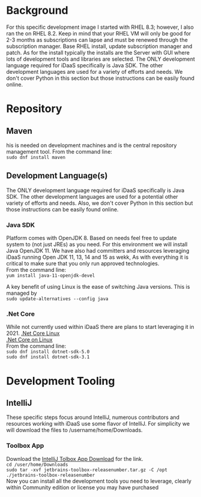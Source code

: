 # Background
For this specific development image I started with RHEL 8.3; however, I also ran the on RHEL 8.2. Keep
in mind that your RHEL VM will only be good for 2-3 months as subscriptions can lapse and must be renewed
through the subscription manager. Base RHEL install, update subscription manager and patch. As for the install 
typically the installs are the Server with GUI where lots of development tools and libraries are selected.
The ONLY development language required for iDaaS specifically is Java SDK. The other development
languages are used for a variety of efforts and needs. We don't cover Python in this section but those
instructions can be easily found online.

# Repository

## Maven
his is needed on development machines and is the central repository management tool.
From the command line: <br>
```sudo dnf install maven```

## Development Language(s)

The ONLY development language required for iDaaS specifically is Java SDK. The other development
languages are used for a potential other variety of efforts and needs. Also, we don't cover Python in this section but those
instructions can be easily found online.

### Java SDK

Platform comes with OpenJDK 8. Based on needs feel free to update system to (not just JREs) as you need.
For this environment we will install Java OpenJDK 11. We have also had committers and resources leveraging
iDaaS running Open JDK 11, 13, 14 and 15 as wekk, As with everything it is critical to make sure
that you only run approved technologies. <br>
From the command line:<br>
```yum install java-11-openjdk-devel```

A key benefit of using Linux is the ease of switching Java versions. This is managed by <br>
```sudo update-alternatives --config java```

### .Net Core

While not currently used within iDaaS there are plans to start leveraging it in 2021.
        <a href="https://docs.microsoft.com/en-us/dotnet/core/install/linux" target="_blank">.Net Core Linux</a><br>
        <a href="https://docs.microsoft.com/en-us/dotnet/core/install/linux-rhel" target="_blank">.Net Core on Linux</a><br>
        From the command line: <br>
        ```sudo dnf install dotnet-sdk-5.0``` <br/>
        ```sudo dnf install dotnet-sdk-3.1```
# Development Tooling

## IntelliJ
These specific steps focus around IntelliJ, numerous contributors and resources working with iDaaS use some
flavor of IntelliJ. For simplicity we will download the files to /username/home/Downloads.

### Toolbox App
Download the <a href="http://www.jetbrains.com/toolboxapp" target="_blank">IntelliJ Tolbox App Download</a> for the link.<br>
```cd /user/home/Downloads``` <br/>
```sudo tar -xvf jetbrains-toolbox-releasenumber.tar.gz -C /opt``` <br/>
```./jetbrains-toolbox-releasenumber``` <br/>
Now you can install all the development tools you need to leverage, clearly within Community edition or license you may have purchased
